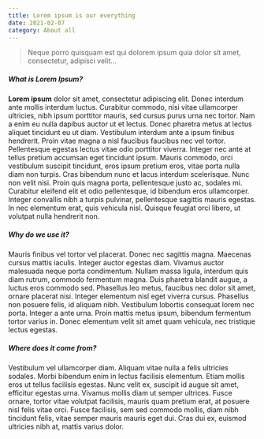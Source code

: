```yaml
---
title: Lorem ipsum is our everything
date: 2021-02-07
category: About all
---
```


> Neque porro quisquam est qui dolorem ipsum quia dolor sit amet, consectetur, adipisci velit...

##### What is Lorem Ipsum?
**Lorem ipsum** dolor sit amet, consectetur adipiscing elit. Donec interdum ante mollis interdum luctus. Curabitur commodo, nisi vitae ullamcorper ultricies, nibh ipsum porttitor mauris, sed cursus purus urna nec tortor. Nam a enim eu nulla dapibus auctor ut et lectus. Donec pharetra metus at lectus aliquet tincidunt eu ut diam. Vestibulum interdum ante a ipsum finibus hendrerit. Proin vitae magna a nisl faucibus faucibus nec vel tortor. Pellentesque egestas lectus vitae odio porttitor viverra. Integer nec ante at tellus pretium accumsan eget tincidunt ipsum. Mauris commodo, orci vestibulum suscipit tincidunt, eros ipsum pretium eros, vitae porta nulla diam non turpis. Cras bibendum nunc et lacus interdum scelerisque. Nunc non velit nisi. Proin quis magna porta, pellentesque justo ac, sodales mi. Curabitur eleifend elit et odio pellentesque, id bibendum eros ullamcorper. Integer convallis nibh a turpis pulvinar, pellentesque sagittis mauris egestas. In nec elementum erat, quis vehicula nisl. Quisque feugiat orci libero, ut volutpat nulla hendrerit non.

##### Why do we use it?
Mauris finibus vel tortor vel placerat. Donec nec sagittis magna. Maecenas cursus mattis iaculis. Integer auctor egestas diam. Vivamus auctor malesuada neque porta condimentum. Nullam massa ligula, interdum quis diam rutrum, commodo fermentum magna. Duis pharetra blandit augue, a luctus eros commodo sed. Phasellus leo metus, faucibus nec dolor sit amet, ornare placerat nisi. Integer elementum nisl eget viverra cursus. Phasellus non posuere felis, id aliquam nibh. Vestibulum lobortis consequat lorem nec porta. Integer a ante urna. Proin mattis metus ipsum, bibendum fermentum tortor varius in. Donec elementum velit sit amet quam vehicula, nec tristique lectus egestas.

##### Where does it come from?
Vestibulum vel ullamcorper diam. Aliquam vitae nulla a felis ultricies sodales. Morbi bibendum enim in lectus facilisis elementum. Etiam mollis eros ut tellus facilisis egestas. Nunc velit ex, suscipit id augue sit amet, efficitur egestas urna. Vivamus mollis diam ut semper ultrices. Fusce ornare, tortor vitae volutpat facilisis, mauris quam pretium erat, at posuere nisl felis vitae orci. Fusce facilisis, sem sed commodo mollis, diam nibh tincidunt felis, vitae semper mauris mauris eget dui. Cras dui ex, euismod ultricies nibh at, mattis varius dolor. 